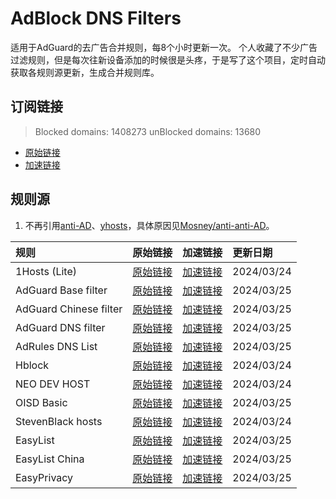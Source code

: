 # AdBlock DNS Filters
适用于AdGuard的去广告合并规则，每8个小时更新一次。
个人收藏了不少广告过滤规则，但是每次往新设备添加的时候很是头疼，于是写了这个项目，定时自动获取各规则源更新，生成合并规则库。
## 订阅链接
> Blocked domains: 1408273  unBlocked domains: 13680
- [原始链接](https://raw.githubusercontent.com/yangxiaoge/adblockfilters/main/rules/adblockfilters.txt)
- [加速链接](https://cdn.jsdelivr.net/gh/yangxiaoge/adblockfilters@main/rules/adblockfilters.txt)
## 规则源
1. 不再引用[anti-AD](https://anti-ad.net/adguard.txt)、[yhosts](https://raw.githubusercontent.com/VeleSila/yhosts/master/hosts.txt)，具体原因见[Mosney/anti-anti-AD](https://github.com/Mosney/anti-anti-AD)。

| 规则 | 原始链接 | 加速链接 | 更新日期 |
|:-|:-|:-|:-|
| 1Hosts (Lite) | [原始链接](https://raw.githubusercontent.com/badmojr/1Hosts/master/Lite/adblock.txt) | [加速链接](https://cdn.jsdelivr.net/gh/yangxiaoge/adblockfilters@main/rules/1Hosts_(Lite).txt) | 2024/03/24 |
| AdGuard Base filter | [原始链接](https://raw.githubusercontent.com/AdguardTeam/FiltersRegistry/master/filters/filter_2_Base/filter.txt) | [加速链接](https://cdn.jsdelivr.net/gh/yangxiaoge/adblockfilters@main/rules/AdGuard_Base_filter.txt) | 2024/03/25 |
| AdGuard Chinese filter | [原始链接](https://raw.githubusercontent.com/AdguardTeam/FiltersRegistry/master/filters/filter_224_Chinese/filter.txt) | [加速链接](https://cdn.jsdelivr.net/gh/yangxiaoge/adblockfilters@main/rules/AdGuard_Chinese_filter.txt) | 2024/03/25 |
| AdGuard DNS filter | [原始链接](https://adguardteam.github.io/AdGuardSDNSFilter/Filters/filter.txt) | [加速链接](https://cdn.jsdelivr.net/gh/yangxiaoge/adblockfilters@main/rules/AdGuard_DNS_filter.txt) | 2024/03/25 |
| AdRules DNS List | [原始链接](https://raw.githubusercontent.com/Cats-Team/AdRules/main/dns.txt) | [加速链接](https://cdn.jsdelivr.net/gh/yangxiaoge/adblockfilters@main/rules/AdRules_DNS_List.txt) | 2024/03/25 |
| Hblock | [原始链接](https://hblock.molinero.dev/hosts_adblock.txt) | [加速链接](https://cdn.jsdelivr.net/gh/yangxiaoge/adblockfilters@main/rules/Hblock.txt) | 2024/03/24 |
| NEO DEV HOST | [原始链接](https://raw.githubusercontent.com/neodevpro/neodevhost/master/lite_adblocker) | [加速链接](https://cdn.jsdelivr.net/gh/yangxiaoge/adblockfilters@main/rules/NEO_DEV_HOST.txt) | 2024/03/24 |
| OISD Basic | [原始链接](https://abp.oisd.nl/basic/) | [加速链接](https://cdn.jsdelivr.net/gh/yangxiaoge/adblockfilters@main/rules/OISD_Basic.txt) | 2024/03/25 |
| StevenBlack hosts | [原始链接](https://raw.githubusercontent.com/StevenBlack/hosts/master/hosts) | [加速链接](https://cdn.jsdelivr.net/gh/yangxiaoge/adblockfilters@main/rules/StevenBlack_hosts.txt) | 2024/03/24 |
| EasyList | [原始链接](https://easylist-downloads.adblockplus.org/easylist.txt) | [加速链接](https://cdn.jsdelivr.net/gh/yangxiaoge/adblockfilters@main/rules/EasyList.txt) | 2024/03/25 |
| EasyList China | [原始链接](https://easylist-downloads.adblockplus.org/easylistchina.txt) | [加速链接](https://cdn.jsdelivr.net/gh/yangxiaoge/adblockfilters@main/rules/EasyList_China.txt) | 2024/03/25 |
| EasyPrivacy | [原始链接](https://easylist-downloads.adblockplus.org/easyprivacy.txt) | [加速链接](https://cdn.jsdelivr.net/gh/yangxiaoge/adblockfilters@main/rules/EasyPrivacy.txt) | 2024/03/25 |
